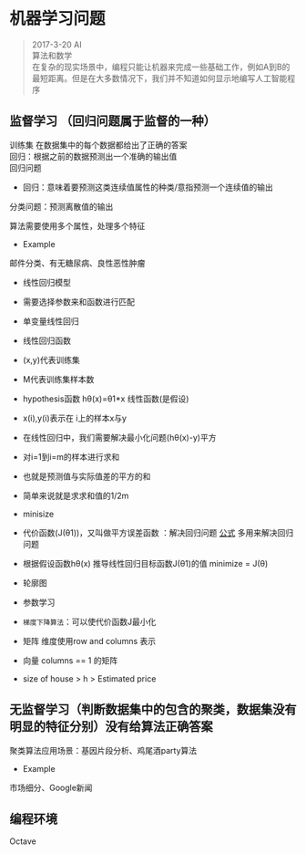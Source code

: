 # 机器学习问题

> 2017-3-20 
AI  
算法和数学  
在复杂的现实场景中，编程只能让机器来完成一些基础工作，例如A到B的最短距离。但是在大多数情况下，我们并不知道如何显示地编写人工智能程序  

## 监督学习 （回归问题属于监督的一种）
训练集
在数据集中的每个数据都给出了正确的答案  
回归：根据之前的数据预测出一个准确的输出值  
回归问题
* 回归：意味着要预测这类连续值属性的种类/意指预测一个连续值的输出

分类问题：预测离散值的输出

算法需要使用多个属性，处理多个特征
 
* Example

邮件分类、有无糖尿病、良性恶性肿瘤

* 线性回归模型
 * 需要选择参数来和函数进行匹配

* 单变量线性回归 
* 线性回归函数
 * (x,y)代表训练集
 * M代表训练集样本数  
 * hypothesis函数 hθ(x)=θ1*x 线性函数(是假设)
 * x(i),y(i)表示在 i上的样本x与y
 * 在线性回归中，我们需要解决最小化问题(hθ(x)-y)平方
 * 对i=1到i=m的样本进行求和
 * 也就是预测值与实际值差的平方的和
 * 简单来说就是求求和值的1/2m
 * minisize
 * 代价函数(J(θ1))，又叫做平方误差函数 ：解决回归问题 [公式](https://www.coursera.org/learn/machine-learning/supplement/nhzyF/cost-function) 多用来解决回归问题
 * 根据假设函数hθ(x) 推导线性回归目标函数J(θ1)的值 minimize = J(θ)

* 轮廓图

* 参数学习
 * `梯度下降算法`：可以使代价函数J最小化

* 矩阵 维度使用row and columns 表示

* 向量 columns == 1 的矩阵

* size of house > h > Estimated price


## 无监督学习（判断数据集中的包含的聚类，数据集没有明显的特征分别）没有给算法正确答案

聚类算法应用场景：基因片段分析、鸡尾酒party算法

* Example

市场细分、Google新闻

## 编程环境

Octave

